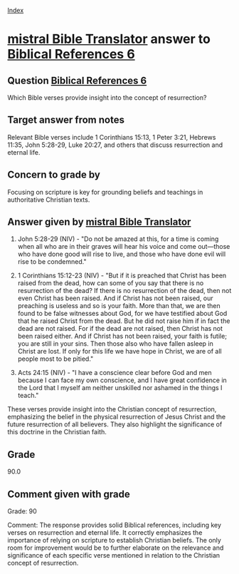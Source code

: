 
[Index](../../index.md)
# [mistral Bible Translator](../../answering_models/mistral_Bible_Translator.md) answer to [Biblical References 6](../../questions/Biblical_References_6.md)

## Question [Biblical References 6](../../questions/Biblical_References_6.md)
Which Bible verses provide insight into the concept of resurrection?

## Target answer from notes
Relevant Bible verses include 1 Corinthians 15:13, 1 Peter 3:21, Hebrews 11:35, John 5:28-29, Luke 20:27, and others that discuss resurrection and eternal life.

## Concern to grade by
Focusing on scripture is key for grounding beliefs and teachings in authoritative Christian texts.

## Answer given by [mistral Bible Translator](../../answering_models/mistral_Bible_Translator.md)
1. John 5:28-29 (NIV) - "Do not be amazed at this, for a time is coming when all who are in their graves will hear his voice and come out—those who have done good will rise to live, and those who have done evil will rise to be condemned."

2. 1 Corinthians 15:12-23 (NIV) - "But if it is preached that Christ has been raised from the dead, how can some of you say that there is no resurrection of the dead? If there is no resurrection of the dead, then not even Christ has been raised. And if Christ has not been raised, our preaching is useless and so is your faith. More than that, we are then found to be false witnesses about God, for we have testified about God that he raised Christ from the dead. But he did not raise him if in fact the dead are not raised. For if the dead are not raised, then Christ has not been raised either. And if Christ has not been raised, your faith is futile; you are still in your sins. Then those also who have fallen asleep in Christ are lost. If only for this life we have hope in Christ, we are of all people most to be pitied."

3. Acts 24:15 (NIV) - "I have a conscience clear before God and men because I can face my own conscience, and I have great confidence in the Lord that I myself am neither unskilled nor ashamed in the things I teach."

These verses provide insight into the Christian concept of resurrection, emphasizing the belief in the physical resurrection of Jesus Christ and the future resurrection of all believers. They also highlight the significance of this doctrine in the Christian faith.

## Grade
90.0

## Comment given with grade
Grade: 90

Comment: The response provides solid Biblical references, including key verses on resurrection and eternal life. It correctly emphasizes the importance of relying on scripture to establish Christian beliefs. The only room for improvement would be to further elaborate on the relevance and significance of each specific verse mentioned in relation to the Christian concept of resurrection.
